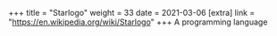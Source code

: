 +++
title = "Starlogo"
weight = 33
date = 2021-03-06
[extra]
link = "https://en.wikipedia.org/wiki/Starlogo"
+++
A programming language

